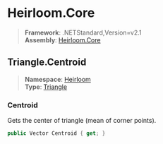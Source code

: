 # Heirloom.Core

> **Framework**: .NETStandard,Version=v2.1  
> **Assembly**: [Heirloom.Core][0]  

## Triangle.Centroid

> **Namespace**: [Heirloom][0]  
> **Type**: [Triangle][1]  

### Centroid

Gets the center of triangle (mean of corner points).

```cs
public Vector Centroid { get; }
```

[0]: ../../../Heirloom.Core.md
[1]: ../Triangle.md
